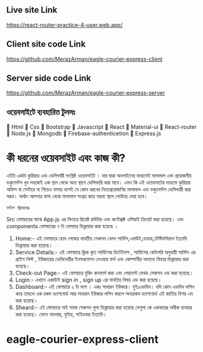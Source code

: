 

## Live site Link
https://react-router-practice-4-user.web.app/

## Client site code Link
https://github.com/MerazArman/eagle-courier-express-client

## Server side code Link
https://github.com/MerazArman/eagle-courier-express-server


## ওয়েবসাইটে ব্যবহারিত টুলসঃ
	Html
	Css
	Bootstrap
	Javascript
	React
	Material-ui
	React-router
	Node.js
	Mongodb
	Firebase-authenticetion
	Express.js

# কী ধরনের ওয়েবসাইট এবং কাজ কী? 
এইটা একটা কুরিয়ার এবং ডেলিভারী সংশ্লিষ্ট ওয়েবসাইট । যার দ্বারা অনলাইনের মাধ্যমেই মালামাল এবং প্রয়োজনীয় ডকুমেন্টস খুব সহজেই এক স্থান থেকে অন্য স্থানে ডেলিভারি  করা যাবে।
এমন কি এই ওয়েবসাটের মাধ্যমে কুরিয়ার অফিস বা সেন্টারে  না গিয়েও  বাসায় বসেই যে কোন ধরনের নিত্যপ্রয়োজনিয় মালামাল এবং ডকুমেন্টস ডেলিভারী  করা সম্ভব। অর্থাৎ আপনার বাসা থেকে মালামাল সংগ্রহ করে গন্তব্য স্থলে পোউছে দেয়া হবে। 

 	ফাইল স্ট্রাকচারঃ
Src ফোল্ডারের মাঝে  App.js এর ভিতরে রিয়েক্ট রাউটার এবং কন্টেক্সক্ট এপিয়াই ক্রিয়েট করা হয়েছে।
এবং components ফোল্ডারের ৭ টা ফোল্ডার ডিক্লায়ার করা হয়েছে ।
1)	Home:- এই ফোল্ডারে হোম পেজের যাবতীয় সেকসন যেমন সার্ভিস,এবাউট,হেডার,টেস্টিমনিয়াল ইত্যাদি ডিক্লায়ার করা হয়েছে। 
2)	Service Details:- এই ফোল্ডারে ক্লিক কৃত সার্ভিসের ডিটেইলস , সার্ভিসের কেটাগরি অনুযায়ী সার্ভিস এর প্রাইস লিস্ট , ইউজারের ডেলিভেরীর ইনফরমেসন নেওয়ার ফর্ম এবং কোম্পানীর অন্যান্য ফিচার ডিক্লায়ার করা হয়েছে। 
3)	Check-out Page:-  এই ফোল্ডারে বুকিং কনফার্ম করা  এবং পেয়মেন্ট মেথড সেকসন এড করা হয়েছে।
4)	Login:-  এখানে একাউন্ট   sign in , sign up  এর যাবতিয় বিষয় এড করা হয়েছে।
5)	Dashboard:-  এই ফোল্ডারে ২ টা ভাগ । একঃ সাধারন ইউজার। দুইঃএডমিন। যদি কোন এডমিন লগিন করে তাহলে এক রকম ড্যাশবোর্ড আর সাধারন ইউজার লগিন করলে অন্যরকম ড্যাশবোর্ড এই জাতিয় বিশয় এদ করা হয়েছে।
6)	Sheard:-  এই ফোল্ডারে অই সমস্ত সেকসন গুলা ডিক্লায়ার করা হয়েছে যেগুলা কে একবারের অধীক ব্যবহার করা হয়েছে। যেমন নাভবার, ফুটার, সাইডবার ইত্যাদি।


# eagle-courier-express-client
